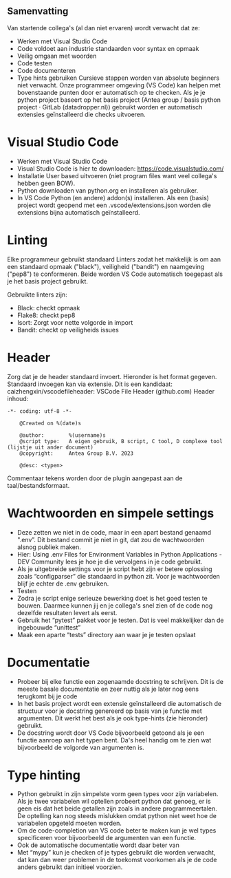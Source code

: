 Samenvatting
------------
Van startende collega's (al dan niet ervaren) wordt verwacht dat ze:
-	Werken met Visual Studio Code
-	Code voldoet aan industrie standaarden voor syntax en opmaak
-	Veilig omgaan met woorden
-	Code testen
-	Code documenteren
-	Type hints gebruiken
Cursieve stappen worden van absolute beginners niet verwacht. Onze programmeer omgeving (VS Code) kan helpen met bovenstaande punten door er automatisch op te checken. Als je je python project baseert op het basis project (Antea group / basis python project · GitLab (datadropper.nl)) gebruikt worden er automatisch extensies geïnstalleerd die checks uitvoeren.


Visual Studio Code
==================
- Werken met Visual Studio Code
- Visual Studio Code is hier te downloaden: https://code.visualstudio.com/
- Installatie User based uitvoeren (niet program files want veel collega's hebben geen BOW).
- Python downloaden van python.org en installeren als gebruiker.
- In VS Code Python (en andere) addon(s) installeren. Als een (basis) project wordt geopend met een .vscode/extensions.json worden die extensions bijna automatisch geïnstalleerd.

Linting
=======
Elke programmeur gebruikt standaard Linters zodat het makkelijk is om aan een standaard opmaak ("black"), veiligheid ("bandit") en naamgeving ("pep8") te conformeren. Beide worden VS Code automatisch toegepast als je het basis project gebruikt.

Gebruikte linters zijn:

- Black: checkt opmaak
- Flake8: checkt pep8
- Isort: Zorgt voor nette volgorde in import
- Bandit: checkt op veiligheids issues

Header
======
Zorg dat je de header standaard invoert. Hieronder is het format gegeven. Standaard invoegen kan via extensie. Dit is een kandidaat: caizhengxin/vscodefileheader: VSCode File Header (github.com)
Header inhoud:
```
-*- coding: utf-8 -*-

    @Created on %(date)s

    @author: 		%(username)s
    @script type: 	A eigen gebruik, B script, C tool, D complexe tool (lijstje uit ander document)
    @copyright: 	Antea Group B.V. 2023

    @desc: <typen>
```

Commentaar tekens worden door de plugin aangepast aan de taal/bestandsformaat.

Wachtwoorden en simpele settings
================================
- Deze zetten we niet in de code, maar in een apart bestand genaamd ".env”. Dit  bestand commit je niet in git, dat zou de wachtwoorden alsnog publiek maken.
- Hier: Using .env Files for Environment Variables in Python Applications - DEV Community lees je hoe je die vervolgens in je code gebruikt.
- Als je uitgebreide settings voor je script hebt zijn er betere oplossing zoals “configparser” die standaard in python zit. Voor je wachtwoorden blijf je echter de .env gebruiken.
- Testen
- Zodra je script enige serieuze bewerking doet is het goed testen te bouwen. Daarmee kunnen jij en je collega's snel zien of de code nog dezelfde resultaten levert als eerst.
- Gebruik het “pytest” pakket voor je testen. Dat is veel makkelijker dan de ingebouwde “unittest”
- Maak een aparte “tests” directory aan waar je je testen opslaat

Documentatie
============

- Probeer bij elke functie een zogenaamde docstring te schrijven. Dit is de meeste basale documentatie en zeer nuttig als je later nog eens terugkomt bij je code
- In het basis project wordt een extensie geïnstalleerd die automatisch de structuur voor je docstring genereerd op basis van je functie met argumenten. Dit werkt het best als je ook type-hints (zie hieronder) gebruikt.
- De docstring wordt door VS Code bijvoorbeeld getoond als je een functie aanroep aan het typen bent. Da's heel handig om te zien wat bijvoorbeeld de volgorde van argumenten is.

Type hinting
============

- Python gebruikt in zijn simpelste vorm geen types voor zijn variabelen. Als je twee variabelen wil optellen probeert python dat genoeg, er is geen eis dat het beide getallen zijn zoals in andere programmeertalen. De optelling kan nog steeds mislukken omdat python niet weet hoe de variabelen opgeteld moeten worden.
- Om de code-completion van VS code beter te maken kun je wel types specificeren voor bijvoorbeeld de argumenten van een functie.
- Ook de automatische documentatie wordt daar beter van
- Met “mypy” kun je checken of je types gebruikt die worden verwacht, dat kan dan weer problemen in de toekomst voorkomen als je de code anders gebruikt dan initieel voorzien.
